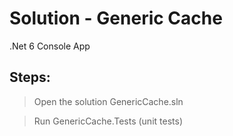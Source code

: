 # Solution - Generic Cache

.Net 6 Console App

## Steps:

> Open the solution GenericCache.sln 

> Run GenericCache.Tests (unit tests)
   